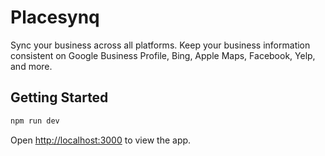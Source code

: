 # Placesynq

Sync your business across all platforms. Keep your business information consistent on Google Business Profile, Bing, Apple Maps, Facebook, Yelp, and more.

## Getting Started

```bash
npm run dev
```

Open [http://localhost:3000](http://localhost:3000) to view the app.
